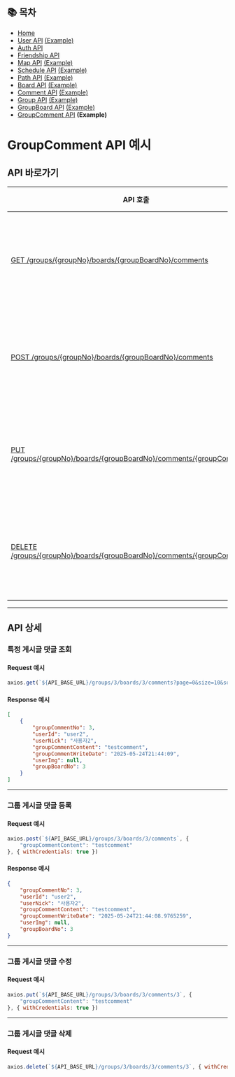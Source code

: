 ## 📚 목차
- [Home](../README.md)
- [User API](UserAPI.md) [(Example)](UserAPIDetail.md)
- [Auth API](AuthAPI.md)
- [Friendship API](FriendshipAPI.md)
- [Map API](MapAPI.md) [(Example)](MapAPIDetail.md)
- [Schedule API](ScheduleAPI.md) [(Example)](ScheduleAPIDetail.md)
- [Path API](PathAPI.md) [(Example)](PathAPIDetail.md)
- [Board API](BoardAPI.md) [(Example)](BoardAPIDetail.md)
- [Comment API](CommentAPI.md) [(Example)](CommentAPIDetail.md)
- [Group API](GroupAPI.md) [(Example)](GroupAPIDetail.md)
- [GroupBoard API](GroupBoardAPI.md) [(Example)](GroupBoardAPIDetail.md)
- [GroupComment API](GroupCommentAPI.md) **(Example)**

# GroupComment API 예시
## API 바로가기
| API 호출                                                                                    | 설명           |
|-------------------------------------------------------------------------------------------|--------------|
| [GET /groups/{groupNo}/boards/{groupBoardNo}/comments](#특정-게시글-댓글-조회)                     | 특정 게시글 댓글 조회 |
| [POST /groups/{groupNo}/boards/{groupBoardNo}/comments](#그룹-게시글-댓글-등록)                    | 그룹 게시글 댓글 등록 |
| [PUT /groups/{groupNo}/boards/{groupBoardNo}/comments/{groupCommentNo}](#그룹-게시글-댓글-수정)    | 그룹 게시글 댓글 수정 |
| [DELETE /groups/{groupNo}/boards/{groupBoardNo}/comments/{groupCommentNo}](#그룹-게시글-댓글-삭제) | 그룹 게시글 댓글 삭제 |

---

## API 상세

### 특정 게시글 댓글 조회

#### Request 예시
```javascript
axios.get(`${API_BASE_URL}/groups/3/boards/3/comments?page=0&size=10&sortBy=groupCommentWriteDate&direction=desc`, { withCredentials: true })
```

#### Response 예시
```json
[
    {
        "groupCommentNo": 3,
        "userId": "user2",
        "userNick": "사용자2",
        "groupCommentContent": "testcomment",
        "groupCommentWriteDate": "2025-05-24T21:44:09",
        "userImg": null,
        "groupBoardNo": 3
    }
]
```

---

### 그룹 게시글 댓글 등록

#### Request 예시
```javascript
axios.post(`${API_BASE_URL}/groups/3/boards/3/comments`, {
    "groupCommentContent": "testcomment"
}, { withCredentials: true })
```

#### Response 예시
```json
{
    "groupCommentNo": 3,
    "userId": "user2",
    "userNick": "사용자2",
    "groupCommentContent": "testcomment",
    "groupCommentWriteDate": "2025-05-24T21:44:08.9765259",
    "userImg": null,
    "groupBoardNo": 3
}
```

---

### 그룹 게시글 댓글 수정

#### Request 예시
```javascript
axios.put(`${API_BASE_URL}/groups/3/boards/3/comments/3`, {
    "groupCommentContent": "testcomment"
}, { withCredentials: true })
```

---

### 그룹 게시글 댓글 삭제

#### Request 예시
```javascript
axios.delete(`${API_BASE_URL}/groups/3/boards/3/comments/3`, { withCredentials: true })
```